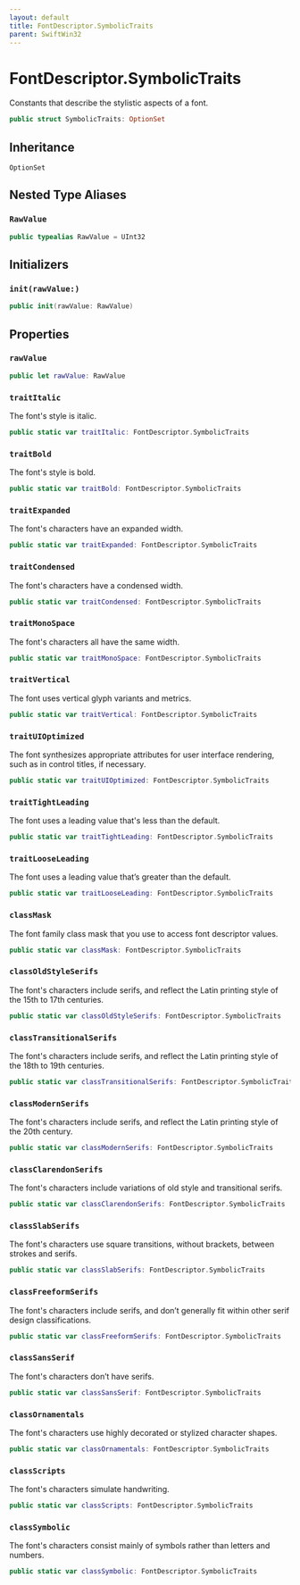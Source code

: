 ```yaml
---
layout: default
title: FontDescriptor.SymbolicTraits
parent: SwiftWin32
---
```

# FontDescriptor.SymbolicTraits

Constants that describe the stylistic aspects of a font.

``` swift
public struct SymbolicTraits: OptionSet 
```

## Inheritance

`OptionSet`

## Nested Type Aliases

### `RawValue`

``` swift
public typealias RawValue = UInt32
```

## Initializers

### `init(rawValue:)`

``` swift
public init(rawValue: RawValue) 
```

## Properties

### `rawValue`

``` swift
public let rawValue: RawValue
```

### `traitItalic`

The font's style is italic.

``` swift
public static var traitItalic: FontDescriptor.SymbolicTraits 
```

### `traitBold`

The font's style is bold.

``` swift
public static var traitBold: FontDescriptor.SymbolicTraits 
```

### `traitExpanded`

The font's characters have an expanded width.

``` swift
public static var traitExpanded: FontDescriptor.SymbolicTraits 
```

### `traitCondensed`

The font's characters have a condensed width.

``` swift
public static var traitCondensed: FontDescriptor.SymbolicTraits 
```

### `traitMonoSpace`

The font's characters all have the same width.

``` swift
public static var traitMonoSpace: FontDescriptor.SymbolicTraits 
```

### `traitVertical`

The font uses vertical glyph variants and metrics.

``` swift
public static var traitVertical: FontDescriptor.SymbolicTraits 
```

### `traitUIOptimized`

The font synthesizes appropriate attributes for user interface rendering,
such as in control titles, if necessary.

``` swift
public static var traitUIOptimized: FontDescriptor.SymbolicTraits 
```

### `traitTightLeading`

The font uses a leading value that's less than the default.

``` swift
public static var traitTightLeading: FontDescriptor.SymbolicTraits 
```

### `traitLooseLeading`

The font uses a leading value that’s greater than the default.

``` swift
public static var traitLooseLeading: FontDescriptor.SymbolicTraits 
```

### `classMask`

The font family class mask that you use to access font descriptor values.

``` swift
public static var classMask: FontDescriptor.SymbolicTraits 
```

### `classOldStyleSerifs`

The font's characters include serifs, and reflect the Latin printing style
of the 15th to 17th centuries.

``` swift
public static var classOldStyleSerifs: FontDescriptor.SymbolicTraits 
```

### `classTransitionalSerifs`

The font's characters include serifs, and reflect the Latin printing style
of the 18th to 19th centuries.

``` swift
public static var classTransitionalSerifs: FontDescriptor.SymbolicTraits 
```

### `classModernSerifs`

The font's characters include serifs, and reflect the Latin printing style
of the 20th century.

``` swift
public static var classModernSerifs: FontDescriptor.SymbolicTraits 
```

### `classClarendonSerifs`

The font's characters include variations of old style and transitional
serifs.

``` swift
public static var classClarendonSerifs: FontDescriptor.SymbolicTraits 
```

### `classSlabSerifs`

The font's characters use square transitions, without brackets, between
strokes and serifs.

``` swift
public static var classSlabSerifs: FontDescriptor.SymbolicTraits 
```

### `classFreeformSerifs`

The font's characters include serifs, and don’t generally fit within other
serif design classifications.

``` swift
public static var classFreeformSerifs: FontDescriptor.SymbolicTraits 
```

### `classSansSerif`

The font's characters don’t have serifs.

``` swift
public static var classSansSerif: FontDescriptor.SymbolicTraits 
```

### `classOrnamentals`

The font's characters use highly decorated or stylized character shapes.

``` swift
public static var classOrnamentals: FontDescriptor.SymbolicTraits 
```

### `classScripts`

The font's characters simulate handwriting.

``` swift
public static var classScripts: FontDescriptor.SymbolicTraits 
```

### `classSymbolic`

The font's characters consist mainly of symbols rather than letters and
numbers.

``` swift
public static var classSymbolic: FontDescriptor.SymbolicTraits 
```

